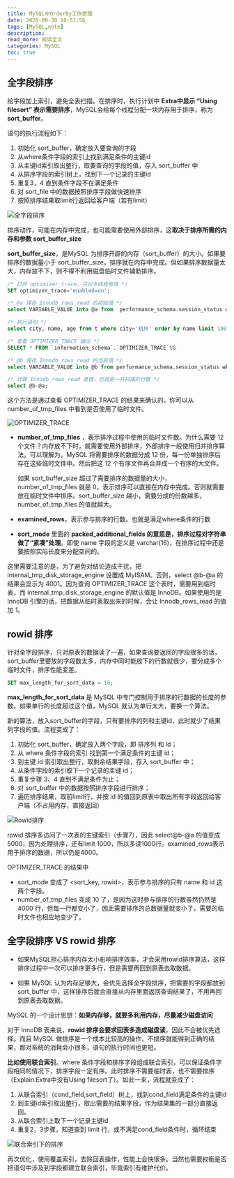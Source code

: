 ```yaml
---
title: MySQL中OrderBy工作原理
date: 2020-09-30 10:51:56
tags: [MySQL,note]
description: 
read_more: 阅读全文
categories: MySQL
toc: true
---
```


## 全字段排序

给字段加上索引，避免全表扫描。在排序时，执行计划中 **Extra中显示 “Using filesort” 表示需要排序**，MySQL会给每个线程分配一块内存用于排序，称为 **sort_buffer**。

<!--more-->

语句的执行流程如下：

1. 初始化 sort_buffer，确定放入要查询的字段
2. 从where条件字段的索引上找到满足条件的主键id
3. 从主键id索引取出整行，取要查询的字段的值，存入 sort_buffer 中
4. 从排序字段的索引树上，找到下一个记录的主键id
5. 重复3，4 直到条件字段不在满足条件
6. 对 sort_file 中的数据按照排序字段做快速排序
7. 按照排序结果取limit行返回给客户端（若有limit）

![全字段排序](image-20200930105056970.png)

排序动作，可能在内存中完成，也可能需要使用外部排序，这**取决于排序所需的内存和参数 sort_buffer_size**

**sort_buffer_size**，是MySQL 为排序开辟的内存（sort_buffer）的大小。如果要排序的数据量小于 sort_buffer_size，排序就在内存中完成。但如果排序数据量太大，内存放不下，则不得不利用磁盘临时文件辅助排序。

```sql
/* 打开 optimizer_trace，只对本线程有效 */
SET optimizer_trace='enabled=on'; 

/* @a 保存 Innodb_rows_read 的初始值 */
select VARIABLE_VALUE into @a from  performance_schema.session_status where variable_name = 'Innodb_rows_read';

/* 执行语句 */
select city, name, age from t where city='杭州' order by name limit 1000; 

/* 查看 OPTIMIZER_TRACE 输出 */
SELECT * FROM `information_schema`.`OPTIMIZER_TRACE`\G

/* @b 保存 Innodb_rows_read 的当前值 */
select VARIABLE_VALUE into @b from performance_schema.session_status where variable_name = 'Innodb_rows_read';

/* 计算 Innodb_rows_read 差值，也就是一共扫描的行数 */
select @b-@a;

```

这个方法是通过查看 OPTIMIZER_TRACE 的结果来确认的，你可以从 number_of_tmp_files 中看到是否使用了临时文件。

![OPTIMIZER_TRACE](image-20200930110432220.png)

+ **number_of_tmp_files** ，表示排序过程中使用的临时文件数。为什么需要 12个文件？内存放不下时，就需要使用外部排序，外部排序一般使用归并排序算法。可以理解为，MySQL 将需要排序的数据分成 12 份，每一份单独排序后存在这些临时文件中。然后把这 12 个有序文件再合并成一个有序的大文件。

  如果 sort_buffer_size 超过了需要排序的数据量的大小，number_of_tmp_files 就是 0，表示排序可以直接在内存中完成。否则就需要放在临时文件中排序。sort_buffer_size 越小，需要分成的份数越多，number_of_tmp_files 的值就越大。

+ **examined_rows**，表示参与排序的行数。也就是满足where条件的行数

+ **sort_mode** 里面的 **packed_additional_fields 的意思是，排序过程对字符串做了“紧凑”处理**。即使 name 字段的定义是 varchar(16)，在排序过程中还是要按照实际长度来分配空间的。

这里需要注意的是，为了避免对结论造成干扰，把 internal_tmp_disk_storage_engine 设置成 MyISAM。否则，select @b-@a 的结果会显示为 4001。因为查询 OPTIMIZER_TRACE 这个表时，需要用到临时表，而 internal_tmp_disk_storage_engine 的默认值是 InnoDB。如果使用的是 InnoDB 引擎的话，把数据从临时表取出来的时候，会让 Innodb_rows_read 的值加 1。

## rowid 排序

针对全字段排序，只对原表的数据读了一遍，如果查询要返回的字段很多的话，sort_buffer里要放的字段数太多，内存中同时能放下的行数就很少，要分成多个临时文件，排序性能变差。

```sql
SET max_length_for_sort_data = 16;
```

**max_length_for_sort_data** 是 MySQL 中专门控制用于排序的行数据的长度的参数。如果单行的长度超过这个值，MySQL 就认为单行太大，要换一个算法。

新的算法，放入sort_buffer的字段，只有要排序的列和主键id，此时就少了结果列字段的值。流程变成了：

1. 初始化 sort_buffer，确定放入两个字段，即 排序列 和 id；
2. 从 where 条件字段的索引 找到第一个满足条件的主键 id；
3. 到主键 id 索引取出整行，取剩余结果字段，存入 sort_buffer 中；
4. 从条件字段的索引取下一个记录的主键 id；
5. 重复步骤 3、4 直到不满足条件为止；
6. 对 sort_buffer 中的数据按照排序字段进行排序；
7. 遍历排序结果，取前limit行，并按 id 的值回到原表中取出所有字段返回给客户端（不占用内存，直接返回）

![Rowid排序](image-20200930145102540.png)

rowid 排序多访问了一次表的主键索引（步骤7），因此 select@b-@a 的值变成 5000，因为处理排序，还有limit 1000，所以多读1000行。examined_rows表示用于排序的数据，所以仍是4000。

OPTIMIZER_TRACE 的结果中

+ sort_mode 变成了 <sort_key, rowid>，表示参与排序的只有 name 和 id 这两个字段。
+ number_of_tmp_files 变成 10 了，是因为这时参与排序的行数虽然仍然是 4000 行，但每一行都变小了，因此需要排序的总数据量就变小了，需要的临时文件也相应地变少了。

## 全字段排序 VS rowid 排序

+ 如果MySQL担心排序内存太小影响排序效率，才会采用rowid排序算法，这样排序过程中一次可以排序更多行，但是需要再回到原表去取数据。

+ 如果 MySQL 认为内存足够大，会优先选择全字段排序，把需要的字段都放到 sort_buffer 中，这样排序后就会直接从内存里面返回查询结果了，不用再回到原表去取数据。

MySQL 的一个设计思想：**如果内存够，就要多利用内存，尽量减少磁盘访问**

对于 InnoDB 表来说，**rowid 排序会要求回表多造成磁盘读**，因此不会被优先选择。而且 MySQL 做排序是一个成本比较高的操作，不排序就能得到正确的结果，那对系统的消耗会小很多，语句的执行时间也更短。

**比如使用联合索引**。where 条件字段和排序字段组成联合索引，可以保证条件字段相同的情况下，排序字段一定有序。此时排序不需要临时表，也不需要排序（Explain.Extra中没有Using filesort了）。如此一来，流程就变成了：

1. 从联合索引（cond_field,sort_field）树上，找到cond_field满足条件的主键id
2. 到主键id索引取出整行，取出需要的结果字段，作为结果集的一部分直接返回。
3. 从联合索引上取下一个记录主键id
4. 重复2，3步骤，知道查到 limit 行，或不满足cond_field条件时，循环结束

![联合索引下的排序](image-20200930151003902.png)

再次优化，使用覆盖索引，去除回表操作，性能上会快很多。当然也需要权衡是否把语句中涉及到字段都建立联合索引，毕竟索引有维护代价。